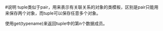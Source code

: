 #说明
tuple类似于pair，用来表示有关联关系的对象的类模板，区别是pair只能用来保存两个对象，而tuple可以保存任意多个对象。

使用get<n>(typename)来返回tuple中的第n个数据成员。

